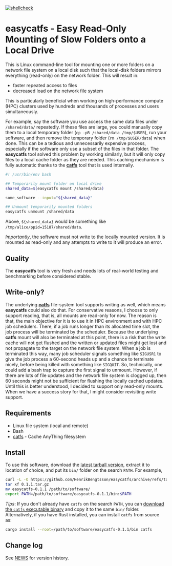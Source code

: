 [![shellcheck](https://github.com/HenrikBengtsson/easycatfs/actions/workflows/shellcheck.yml/badge.svg)](https://github.com/HenrikBengtsson/easycatfs/actions/workflows/shellcheck.yml)

# easycatfs - Easy Read-Only Mounting of Slow Folders onto a Local Drive

This is Linux command-line tool for mounting one or more folders on a
network file system on a local disk such that the local-disk folders
mirrors everything (read-only) on the network folder.  This will
result in:

 * faster repeated access to files
 * decreased load on the network file system

This is particularly beneficial when working on high-performance
compute (HPC) clusters used by hundreds and thousands of processes and
users simultaneously.

For example, say the software you use access the same data files under
`/shared/data/` repeatedly.  If these files are large, you could
manually copy them to a local temporary folder (`cp -pR /shared/data
/tmp/$USER`), run your software, and then remove the temporary folder
(`rm /tmp/$USER/data`) when done.  This can be a tedious and
unnecessarily expensive process, especially if the software only use a
subset of the files in that folder.  The **easycatfs** tool solved this
problem by working similarly, but it will only copy files to a local
cache folder as they are needed. This caching mechanism is fully
automatic thanks to the **[catfs]** tool that is used internally.

```sh
#! /usr/bin/env bash

## Temporarily mount folder on local drive
shared_data=$(easycatfs mount /shared/data)

some_software --input="${shared_data}"

## Unmount temporarily mounted folders
easycatfs unmount /shared/data
```

Above, `${shared_data}` would be something like
`/tmp/alice/ppid=15187/shared/data`.

_Importantly_, the software must not write to the locally mounted
version.  It is mounted as read-only and any attempts to write to it
will produce an error.


## Quality

The **easycatfs** tool is very fresh and needs lots of real-world
testing and benchmarking before considered stable.


## Write-only?

The underlying **[catfs]** file-system tool supports writing as well,
which means **easycatfs** could also do that.  For conservative
reasons, I choose to only support reading, that is, all mounts are
read-only for now.  The reason is that, the main objective for it is
to use it in HPC environment and with HPC job schedulers.  There, if a
job runs longer than its allocated time slot, the job process will be
terminated by the scheduler.  Because the underlying **catfs** mount
will also be terminated at this point, there is a risk that the write
cache will not get flushed and the written or updated files might get
lost and not propagate to the target on the network file system.  When
a job is terminated this way, many job scheduler signals something
like `SIGUSR1` to give the job process a 60-second heads up and a
chance to terminate nicely, before being killed with something like
`SIGQUIT`.  So, technically, one could add a bash trap to capture the
first signal to unmount.  However, if there are lots of file updates
and the network file system is clogged up, then 60 seconds might not
be sufficient for flushing the locally cached updates.  Until this is
better understood, I decided to support only read-only mounts.  When
we have a success story for that, I might consider revisiting write
support.


## Requirements

* Linux file system (local and remote)
* Bash
* [catfs] - Cache AnyThing filesystem


## Install

To use this software, download the [latest tarball
version](https://github.com/HenrikBengtsson/easycatfs/tags), extract
it to location of choice, and put its `bin/` folder on the search
`PATH`.  For example,

```sh
curl -L -O https://github.com/HenrikBengtsson/easycatfs/archive/refs/tags/0.1.1.tar.gz
tar xf 0.1.1.tar.gz
mv easycatfs-0.1.1 /path/to/software/
export PATH=/path/to/software/easycatfs-0.1.1/bin:$PATH
```

_Tips_: If you don't already have `catfs` on the search `PATH`, you can [download the `catfs` executable binary](https://github.com/kahing/catfs/releases) and copy it to the same `bin/` folder. Alternatively, if you have Rust installed, you can install `catfs` from source as:

```sh
cargo install --root=/path/to/software/easycatfs-0.1.1/bin catfs
```


## Change log

See [NEWS](NEWS.md) for version history.


[catfs]: https://github.com/kahing/catfs
